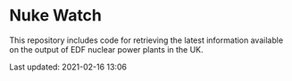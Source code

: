 # Nuke Watch

This repository includes code for retrieving the latest information available on the output of EDF nuclear power plants in the UK.

Last updated: 2021-02-16 13:06